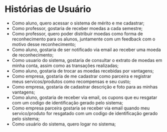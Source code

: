# Histórias de Usuário
- Como aluno, quero acessar o sistema de mérito e me cadastrar;
- Como professor, gostaria de receber moedas a cada semestre;
- Como professor, quero poder distribuir moedas como forma de reconhecimento para os alunos, juntamente com um feedback com o motivo desse reconhecimento;
- Como aluno, gostaria de ser notificado via email ao receber uma moeda de reconhecimento;
- Como usuario do sistema, gostaria de consultar o extrato de moedas em minha conta, assim como as transações realizadas;
- Como aluno, gostaria de trocar as moedas recebidas por vantagens;
- Como empresa, gostaria de me cadastrar como parceira e registrar meus servicos/produtos como recompensas e seu custo;
- Como empresa, gostaria de cadastrar descrição e foto para as minhas vantagens;
- Como aluno, gostaria de receber via email, os cupons que eu resgatar com um codigo de identificação gerado pelo sistema;
- Como empresa parceira gostaria se receber via email quando meu servico/produto for resgatado com um codigo de identificação gerado pelo sistema;
- Como usuário do sistema, quero logar no sistema;
